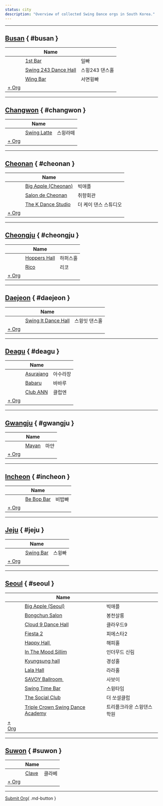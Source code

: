 ```yaml
---
status: city
description: "Overview of collected Swing Dance orgs in South Korea."
---
```


---

## <a id=busan></a>[Busan](#busan) { #busan }

| | Name | |
| --- | --- | --- |
| | [1st Bar](1st-bar.md) | 일빠 |
| | [Swing 243 Dance Hall](swing-243-dance-hall.md) | 스윙243 댄스홀 |
| | [Wing Bar](wing-bar.md) | 서면윙빠 |
| [+ Org](https://github.com/swingdance/orgs/issues/new?assignees=&labels=add+org&projects=&template=02-add_entity.yml&title=%5Bko_KR%5D%20Add%20Org%3A%20%3CName%3E&region=ko_KR&province=Busan&city=Busan)

---

## <a id=changwon></a>[Changwon](#changwon) { #changwon }

| | Name | |
| --- | --- | --- |
| | [Swing Latte](swing-latte.md) | 스윙라떼 |
| [+ Org](https://github.com/swingdance/orgs/issues/new?assignees=&labels=add+org&projects=&template=02-add_entity.yml&title=%5Bko_KR%5D%20Add%20Org%3A%20%3CName%3E&region=ko_KR&province=Changwon&city=Changwon)

---

## <a id=cheonan></a>[Cheonan](#cheonan) { #cheonan }

| | Name | |
| --- | --- | --- |
| | [Big Apple (Cheonan)](big-apple-cheonan.md) | 빅애플 |
| | [Salon de Cheonan](salon-de-cheonan.md) | 취향회관 |
| | [The K Dance Studio](the-k-dance-studio.md) | 더 케이 댄스 스튜디오 |
| [+ Org](https://github.com/swingdance/orgs/issues/new?assignees=&labels=add+org&projects=&template=02-add_entity.yml&title=%5Bko_KR%5D%20Add%20Org%3A%20%3CName%3E&region=ko_KR&province=Cheonan&city=Cheonan)

---

## <a id=cheongju></a>[Cheongju](#cheongju) { #cheongju }

| | Name | |
| --- | --- | --- |
| | [Hoppers Hall](hoppers-hall.md) | 하퍼스홀 |
| | [Rico](rico.md) | 리코 |
| [+ Org](https://github.com/swingdance/orgs/issues/new?assignees=&labels=add+org&projects=&template=02-add_entity.yml&title=%5Bko_KR%5D%20Add%20Org%3A%20%3CName%3E&region=ko_KR&province=Cheongju&city=Cheongju)

---

## <a id=daejeon></a>[Daejeon](#daejeon) { #daejeon }

| | Name | |
| --- | --- | --- |
| | [Swing It Dance Hall](swing-it-dance-hall.md) | 스윙잇 댄스홀 |
| [+ Org](https://github.com/swingdance/orgs/issues/new?assignees=&labels=add+org&projects=&template=02-add_entity.yml&title=%5Bko_KR%5D%20Add%20Org%3A%20%3CName%3E&region=ko_KR&province=Daejeon&city=Daejeon)

---

## <a id=deagu></a>[Deagu](#deagu) { #deagu }

| | Name | |
| --- | --- | --- |
| | [Asurajang](asurajang.md) | 아수라장 |
| | [Babaru](babaru.md) | 바바루 |
| | [Club ANN](club-ann.md) | 클럽엔 |
| [+ Org](https://github.com/swingdance/orgs/issues/new?assignees=&labels=add+org&projects=&template=02-add_entity.yml&title=%5Bko_KR%5D%20Add%20Org%3A%20%3CName%3E&region=ko_KR&province=Deagu&city=Deagu)

---

## <a id=gwangju></a>[Gwangju](#gwangju) { #gwangju }

| | Name | |
| --- | --- | --- |
| | [Mayan](mayan.md) | 마얀 |
| [+ Org](https://github.com/swingdance/orgs/issues/new?assignees=&labels=add+org&projects=&template=02-add_entity.yml&title=%5Bko_KR%5D%20Add%20Org%3A%20%3CName%3E&region=ko_KR&province=Gwangju&city=Gwangju)

---

## <a id=incheon></a>[Incheon](#incheon) { #incheon }

| | Name | |
| --- | --- | --- |
| | [Be Bop Bar](be-bop-bar.md) | 비밥빠 |
| [+ Org](https://github.com/swingdance/orgs/issues/new?assignees=&labels=add+org&projects=&template=02-add_entity.yml&title=%5Bko_KR%5D%20Add%20Org%3A%20%3CName%3E&region=ko_KR&province=Incheon&city=Incheon)

---

## <a id=jeju></a>[Jeju](#jeju) { #jeju }

| | Name | |
| --- | --- | --- |
| | [Swing Bar](swing-bar.md) | 스윙빠 |
| [+ Org](https://github.com/swingdance/orgs/issues/new?assignees=&labels=add+org&projects=&template=02-add_entity.yml&title=%5Bko_KR%5D%20Add%20Org%3A%20%3CName%3E&region=ko_KR&province=Jeju&city=Jeju)

---

## <a id=seoul></a>[Seoul](#seoul) { #seoul }

| | Name | |
| --- | --- | --- |
| | [Big Apple (Seoul)](big-apple-seoul.md) | 빅애플 |
| | [Bongchun Salon](bongchun-salon.md) | 봉천살롱 |
| | [Cloud 9 Dance Hall](cloud-9-dance-hall.md) | 클라우드9 |
| | [Fiesta 2](fiesta-2.md) | 피에스타2 |
| | [Happy Hall ](happy-hall.md) | 해피홀 |
| | [In The Mood Sillim](in-the-mood-sillim.md) | 인더무드 신림 |
| | [Kyungsung hall](kyungsung-hall.md) | 경성홀 |
| | [Lala Hall](lala-hall.md) | 라라홀 |
| | [SAVOY Ballroom ](savoy-ballroom.md) | 사보이 |
| | [Swing Time Bar](swing-time-bar.md) | 스윙타임 |
| | [The Social Club](the-social-club.md) | 더 쏘셜클럽 |
| | [Triple Crown Swing Dance Academy](triple-crown.md) | 트리플크라운 스윙댄스학원 |
| [+ Org](https://github.com/swingdance/orgs/issues/new?assignees=&labels=add+org&projects=&template=02-add_entity.yml&title=%5Bko_KR%5D%20Add%20Org%3A%20%3CName%3E&region=ko_KR&province=Seoul&city=Seoul)

---

## <a id=suwon></a>[Suwon](#suwon) { #suwon }

| | Name | |
| --- | --- | --- |
| | [Clave](clave.md) | 클라베 |
| [+ Org](https://github.com/swingdance/orgs/issues/new?assignees=&labels=add+org&projects=&template=02-add_entity.yml&title=%5Bko_KR%5D%20Add%20Org%3A%20%3CName%3E&region=ko_KR&province=Suwon&city=Suwon)

---

[Submit Org](https://github.com/swingdance/orgs/issues/new?assignees=&labels=add+org&projects=&template=02-add_entity.yml&title=%5Bko_KR%5D%20Add%20Org%3A%20%3CName%3E&region=ko_KR&province=&city=){ .md-button }
